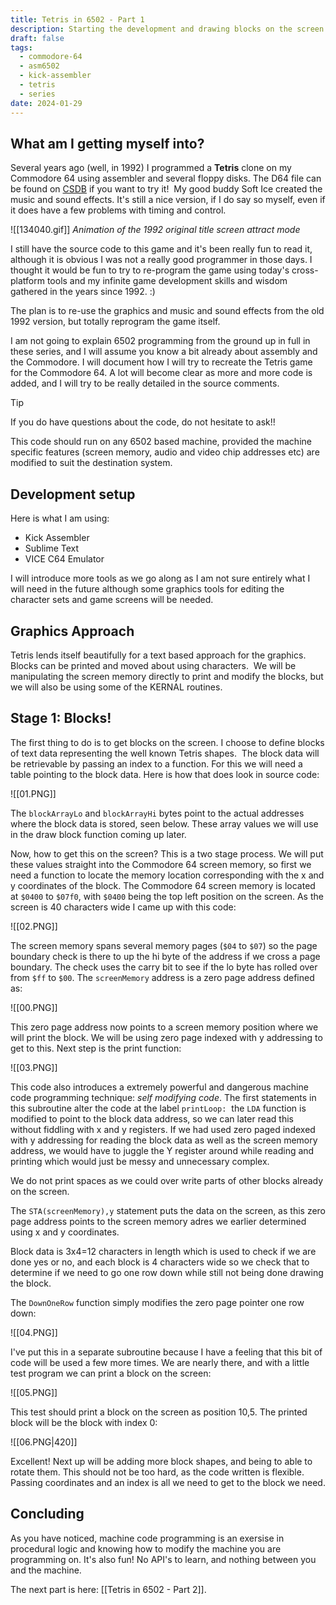 ```yaml
---
title: Tetris in 6502 - Part 1
description: Starting the development and drawing blocks on the screen
draft: false
tags:
  - commodore-64
  - asm6502
  - kick-assembler
  - tetris
  - series
date: 2024-01-29
---
```

 
## What am I getting myself into?

Several years ago (well, in 1992) I programmed a **Tetris** clone on my Commodore 64 using assembler and several floppy disks. The D64 file can be found on [CSDB](https://csdb.dk/release/?id=134040) if you want to try it!  My good buddy Soft Ice created the music and sound effects. It's still a nice version, if I do say so myself, even if it does have a few problems with timing and control.  

![[134040.gif]]
*Animation of the 1992 original title screen attract mode*

I still have the source code to this game and it's been really fun to read it, although it is obvious I was not a really good programmer in those days. I thought it would be fun to try to re-program the game using today's cross-platform tools and my infinite game development skills and wisdom gathered in the years since 1992. :)
  
The plan is to re-use the graphics and music and sound effects from the old 1992 version, but totally reprogram the game itself.
  
I am not going to explain 6502 programming from the ground up in full in these series, and I will assume you know a bit already about assembly and the Commodore. I will document how I will try to recreate the Tetris game for the Commodore 64. A lot will become clear as more and more code is added, and I will try to be really detailed in the source comments.  

> [!Tip]
> If you do have questions about the code, do not hesitate to ask!!  

This code should run on any 6502 based machine, provided the machine specific features (screen memory, audio and video chip addresses etc) are modified to suit the destination system.

## Development setup

Here is what I am using:

* Kick Assembler
* Sublime Text
* VICE C64 Emulator

I will introduce more tools as we go along as I am not sure entirely what I will need in the future although some graphics tools for editing the character sets and game screens will be needed.

## Graphics Approach
  
Tetris lends itself beautifully for a text based approach for the graphics. Blocks can be printed and moved about using characters.  We will be manipulating the screen memory directly to print and modify the blocks, but we will also be using some of the KERNAL routines.

## Stage 1: Blocks!

The first thing to do is to get blocks on the screen. I choose to define blocks of text data representing the well known Tetris shapes.  The block data will be retrievable by passing an index to a function. For this we will need a table pointing to the block data. Here is how that does look in source code:

![[01.PNG]]

The `blockArrayLo` and `blockArrayHi` bytes point to the actual addresses where the block data is stored, seen below. These array values we will use in the draw block function coming up later.  

Now, how to get this on the screen? This is a two stage process. We will put these values straight into the Commodore 64 screen memory, so first we need a function to locate the memory location corresponding with the x and y coordinates of the block. The Commodore 64 screen memory is located at `$0400` to `$07f0`, with `$0400` being the top left position on the screen. As the screen is 40 characters wide I came up with this code:

![[02.PNG]]

The screen memory spans several memory pages (`$04` to `$07`) so the page boundary check is there to up the hi byte of the address if we cross a page boundary. The check uses the carry bit to see if the lo byte has rolled over from `$ff` to `$00`. The `screenMemory` address is a zero page address defined as:

![[00.PNG]]

This zero page address now points to a screen memory position where we will print the block. We will be using zero page indexed with y addressing to get to this. Next step is the print function:

![[03.PNG]]

This code also introduces a extremely powerful and dangerous machine code programming technique: *self modifying code*. The first statements in this subroutine alter the code at the label `printLoop:`  the `LDA` function is modified to point to the block data address, so we can later read this without fiddling with x and y registers. If we had used zero paged indexed with y addressing for reading the block data as well as the screen memory address, we would have to juggle the Y register around while reading and printing which would just be messy and unnecessary complex.

We do not print spaces as we could over write parts of other blocks already on the screen.

The `STA(screenMemory),y` statement puts the data on the screen, as this zero page address points to the screen memory adres we earlier determined using x and y coordinates.

Block data is 3x4=12 characters in length which is used to check if we are done yes or no, and each block is 4 characters wide so we check that to determine if we need to go one row down while still not being done drawing the block.

The `DownOneRow` function simply modifies the zero page pointer one row down:

![[04.PNG]]

I've put this in a separate subroutine because I have a feeling that this bit of code will be used a few more times. We are nearly there, and with a little test program we can print a block on the screen:

![[05.PNG]]

This test should print a block on the screen as position 10,5. The printed block will be the block with index 0:

![[06.PNG|420]]

Excellent! Next up will be adding more block shapes, and being to able to rotate them. This should not be too hard, as the code written is flexible. Passing coordinates and an index is all we need to get to the block we need.

## Concluding

As you have noticed, machine code programming is an exersise in procedural logic and knowing how to modify the machine you are programming on. It's also fun! No API's to learn, and nothing between you and the machine.

The next part is here: [[Tetris in 6502 - Part 2]].
